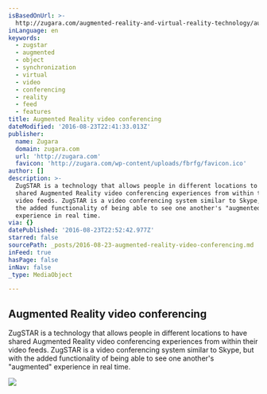 ```yaml
---
isBasedOnUrl: >-
  http://zugara.com/augmented-reality-and-virtual-reality-technology/augmented-reality-video-conferencing
inLanguage: en
keywords:
  - zugstar
  - augmented
  - object
  - synchronization
  - virtual
  - video
  - conferencing
  - reality
  - feed
  - features
title: Augmented Reality video conferencing
dateModified: '2016-08-23T22:41:33.013Z'
publisher:
  name: Zugara
  domain: zugara.com
  url: 'http://zugara.com'
  favicon: 'http://zugara.com/wp-content/uploads/fbrfg/favicon.ico'
author: []
description: >-
  ZugSTAR is a technology that allows people in different locations to have
  shared Augmented Reality video conferencing experiences from within their
  video feeds. ZugSTAR is a video conferencing system similar to Skype, but with
  the added functionality of being able to see one another's "augmented"
  experience in real time.
via: {}
datePublished: '2016-08-23T22:52:42.977Z'
starred: false
sourcePath: _posts/2016-08-23-augmented-reality-video-conferencing.md
inFeed: true
hasPage: false
inNav: false
_type: MediaObject

---
```

<article style=""><h1>Augmented Reality video conferencing</h1><p>ZugSTAR is a technology that allows people in different locations to have shared Augmented Reality video conferencing experiences from within their video feeds. ZugSTAR is a video conferencing system similar to Skype, but with the added functionality of being able to see one another's "augmented" experience in real time.</p><img src="http://zugara.com/wp-content/uploads/ZugSTAR_shopping_2-275x145.jpg" /></article>